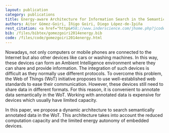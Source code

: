 ```yaml
--- 
layout: publication
category: publications
title: Energy-aware Architecture for Information Search in the Semantic Web of Things
authors: Aitor Gómez-Goiri, Íñigo Goiri, Diego López-de-Ipiña
rest_citation: <a href="http&#58;//www.inderscience.com/jhome.php?jcode=ijwgs">International Journal of Web and Grid Services</a>, <a href="http://www.inderscience.com/info/inarticle.php?artid=60252">Vol.10, No.2/3, pp.192–217</a>, 2014. DOI: <a href="http://dx.doi.org/10.1504/IJWGS.2014.060252">10.1504/IJWGS.2014.060252</a>.
bib: /files/bibtex/gomezgoiri2014energy.bib
code: /files/code/gomezgoiri2014energy.html
--- 
```


Nowadays, not only computers or mobile phones are connected to the Internet but also other devices like cars or washing machines.
In this way, these devices can form an Ambient Intelligence environment where they can share and provide information.
The integration of such devices is difficult as they normally use different protocols.
To overcome this problem, the Web of Things (WoT) initiative proposes to use well-established web standards to ease their communication.
However, these devices still need to share data in different formats.
For this reason, it is convenient to annotate data semantically in the WoT.
Working with annotated data is expensive for devices which usually have limited capacity.

In this paper, we propose a dynamic architecture to search semantically annotated data in the WoT.
This architecture takes into account the reduced computation capacity and the limited energy autonomy of embedded devices.